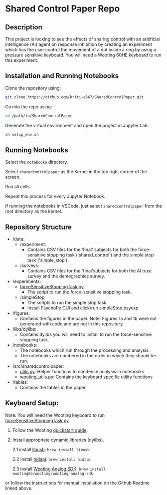 # Shared Control Paper Repo

## Description
This project is looking to see the effects of sharing control with an aritificial intelligence (AI) agent on response inhibition by creating an experiment 
which has the user control the movement of a dot inside a ring by using a pressure sensitive keyboard. You will need a Wooting 60HE keyboard to run this experiment.

## Installation and Running Notebooks
Clone the repository using:

```bash
git clone https://github.com/kriti-a567/SharedControlPaper.git
```

Go into the repo using:

```bash
cd /path/to/SharedControlPaper
```

Generate the virtual environment and open the project in Jupyter Lab:

```bash
sh setup_env.sh
```

## Running Notebooks

Select the `notebooks` directory.

Select `sharedcontrolpaper` as the Kernel in the top right corner of the screen.

Run all cells.

Repeat this process for every Jupyter Notebook. 

If running the notebooks in VSCode, just select `sharedcontrolpaper` from the root directory as the kernel.

## Repository Structure

- /data:  
    - /experiment:  
      * Contains CSV files for the 'final' subjects for both the force-sensitive stopping task ('shared_control') and the simple stop task ('simple_stop').  
    - /surveys:  
      * Contains CSV files for the 'final'subjects for both the AI trust survey and the demographics survey.  
- /experiments:  
    - [forceSensitiveStoppingTask.py](experiments/forceSensitiveStoppingTask.py)  
        * The script to run the force-sensitive stopping task.   
    - /simpleStop  
        * The scripts to run the simple stop task.  
        * Install PsychoPy GUI and click/run simpleStop.psyexp.  
- /figures:  
    - Contains the figures in the paper. Note: Figures 1a and 1b were not generated with code and are not in this repository.  
- /libs/dylibs:  
    - Contains dylibs you will need to install to run the force-sensitive stopping task.  
- /notebooks:  
    - The notebooks which run through the processing and analysis.  
    - The notebooks are numbered in the order in which they should be run.  
- /src/sharedcontrolpaper:    
    - [utils.py](src/sharedcontrolpaper/utils.py): Helper functions to condense analysis in notebooks  
    - [wooting_utils.py](src/sharedcontrolpaper/wooting_utils.py): Contains the keyboard specific utility functions  
- /tables:  
    - Contains the tables in the paper.

## Keyboard Setup:

Note: You will need the Wooting keyboard to run [forceSensitiveStoppingTask.py](experiments/forceSensitiveStoppingTask.py).

1. Follow the Wooting [quickstart guide](https://wooting.io/quickstart).
2. Install appropriate dynamic libraries (dylibs). 

    2.1 install [libusb](https://libusb.info/):
            `brew install libusb` 

    2.2 install [hidapi](https://formulae.brew.sh/formula/hidapi):
            `brew install hidapi` 
    
    2.3 install [Wooting Analog SDK](https://github.com/WootingKb/wooting-analog-sdk):
            `brew install wootingkb/wooting/wooting-analog-sdk`

or follow the instructions for manual installation on the Github Readme linked above.

